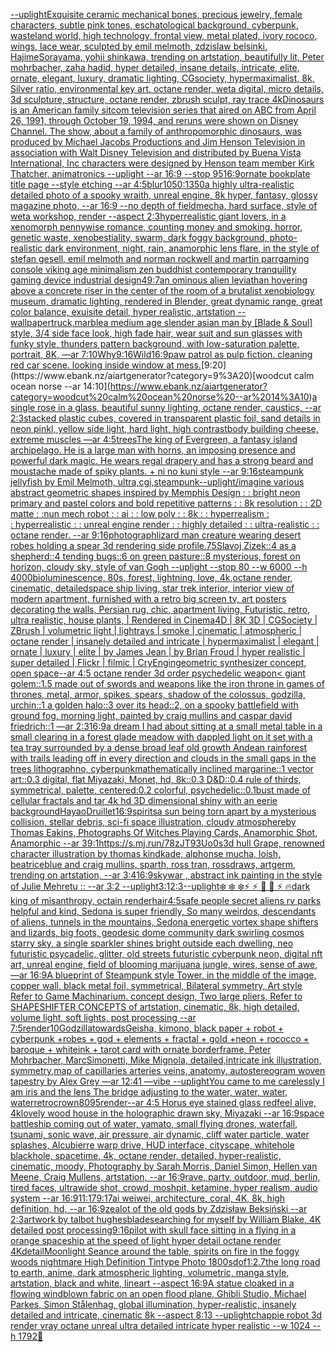 [--uplight](https://www.ebank.nz/aiartgenerator?category=--uplight)[Exquisite ceramic mechanical bones, precious jewelry, female characters, subtle pink tones, eschatological background, cyberpunk, wasteland world, high technology, frontal view, metal plated, ivory rococo, wings, lace wear, sculpted by emil melmoth, zdzislaw belsinki, HajimeSorayama, yohji shinkawa, trending on artstation, beautifully lit, Peter mohrbacher, zaha hadid, hyper detailed, insane details, intricate, elite, ornate, elegant, luxury, dramatic lighting, CGsociety, hypermaximalist, 8k, Silver ratio, environmental key art, octane render, weta digital, micro details, 3d sculpture, structure, octane render, zbrush sculpt, ray trace 4k](https://www.ebank.nz/aiartgenerator?category=Exquisite%20ceramic%20mechanical%20bones%2C%20precious%20jewelry%2C%20female%20characters%2C%20subtle%20pink%20tones%2C%20eschatological%20background%2C%20cyberpunk%2C%20wasteland%20world%2C%20high%20technology%2C%20frontal%20view%2C%20metal%20plated%2C%20ivory%20rococo%2C%20wings%2C%20lace%20wear%2C%20sculpted%20by%20emil%20melmoth%2C%20zdzislaw%20belsinki%2C%20HajimeSorayama%2C%20yohji%20shinkawa%2C%20trending%20on%20artstation%2C%20beautifully%20lit%2C%20Peter%20mohrbacher%2C%20zaha%20hadid%2C%20hyper%20detailed%2C%20insane%20details%2C%20intricate%2C%20elite%2C%20ornate%2C%20elegant%2C%20luxury%2C%20dramatic%20lighting%2C%20CGsociety%2C%20hypermaximalist%2C%208k%2C%20Silver%20ratio%2C%20environmental%20key%20art%2C%20octane%20render%2C%20weta%20digital%2C%20micro%20details%2C%203d%20sculpture%2C%20structure%2C%20octane%20render%2C%20zbrush%20sculpt%2C%20ray%20trace%204k)[Dinosaurs is an American family sitcom television series that aired on ABC from April 26, 1991, through October 19, 1994, and reruns were shown on Disney Channel. The show, about a family of anthropomorphic dinosaurs, was produced by Michael Jacobs Productions and Jim Henson Television in association with Walt Disney Television and distributed by Buena Vista International, Inc characters were designed by Henson team member Kirk Thatcher, animatronics --uplight --ar 16:9 --stop 95](https://www.ebank.nz/aiartgenerator?category=Dinosaurs%20is%20an%20American%20family%20sitcom%20television%20series%20that%20aired%20on%20ABC%20from%20April%2026%2C%201991%2C%20through%20October%2019%2C%201994%2C%20and%20reruns%20were%20shown%20on%20Disney%20Channel.%20The%20show%2C%20about%20a%20family%20of%20anthropomorphic%20dinosaurs%2C%20was%20produced%20by%20Michael%20Jacobs%20Productions%20and%20Jim%20Henson%20Television%20in%20association%20with%20Walt%20Disney%20Television%20and%20distributed%20by%20Buena%20Vista%20International%2C%20Inc%20characters%20were%20designed%20by%20Henson%20team%20member%20Kirk%20Thatcher%2C%20animatronics%20--uplight%20--ar%2016%3A9%20--stop%2095)[16:9](https://www.ebank.nz/aiartgenerator?category=16%3A9)[ornate bookplate title page --style etching  --ar 4:5](https://www.ebank.nz/aiartgenerator?category=ornate%20bookplate%20title%20page%20--style%20etching%20%20--ar%204%3A5)[blur](https://www.ebank.nz/aiartgenerator?category=blur)[1050:1350](https://www.ebank.nz/aiartgenerator?category=1050%3A1350)[a highly ultra-realistic detailed photo of a spooky wraith, unreal engine, 8k hyper, fantasy, glossy magazine photo, --ar 16:9 --no depth of field](https://www.ebank.nz/aiartgenerator?category=a%20highly%20ultra-realistic%20detailed%20photo%20of%20a%20spooky%20wraith%2C%20unreal%20engine%2C%208k%20hyper%2C%20fantasy%2C%20glossy%20magazine%20photo%2C%20--ar%2016%3A9%20--no%20depth%20of%20field)[mecha, hard surface, style of weta workshop, render --aspect 2:3](https://www.ebank.nz/aiartgenerator?category=mecha%2C%20hard%20surface%2C%20style%20of%20weta%20workshop%2C%20render%20--aspect%202%3A3)[hyperrealistic giant lovers, in a xenomorph pennywise romance, counting money and smoking. horror, genetic waste, xenobestiality, swarm, dark foggy background, photo-realistic dark environment, night, rain, anamorphic lens flare, in the style of stefan gesell, emil melmoth and norman rockwell and martin parr](https://www.ebank.nz/aiartgenerator?category=hyperrealistic%20giant%20lovers%2C%20in%20a%20xenomorph%20pennywise%20romance%2C%20counting%20money%20and%20smoking.%20horror%2C%20genetic%20waste%2C%20xenobestiality%2C%20swarm%2C%20dark%20foggy%20background%2C%20photo-realistic%20dark%20environment%2C%20night%2C%20rain%2C%20anamorphic%20lens%20flare%2C%20in%20the%20style%20of%20stefan%20gesell%2C%20emil%20melmoth%20and%20norman%20rockwell%20and%20martin%20parr)[gaming console viking age minimalism zen buddhist contemporary tranquility gaming device industrial design](https://www.ebank.nz/aiartgenerator?category=gaming%20console%20viking%20age%20minimalism%20zen%20buddhist%20contemporary%20tranquility%20gaming%20device%20industrial%20design)[49:7](https://www.ebank.nz/aiartgenerator?category=49%3A7)[an ominous alien leviathan hovering above a concrete riser in the center of the room of a brutalist xenobiology museum, dramatic lighting, rendered in Blender, great dynamic range, great color balance, exuisite detail, hyper realistic, artstation --wallpaper](https://www.ebank.nz/aiartgenerator?category=an%20ominous%20alien%20leviathan%20hovering%20above%20a%20concrete%20riser%20in%20the%20center%20of%20the%20room%20of%20a%20brutalist%20xenobiology%20museum%2C%20dramatic%20lighting%2C%20rendered%20in%20Blender%2C%20great%20dynamic%20range%2C%20great%20color%20balance%2C%20exuisite%20detail%2C%20hyper%20realistic%2C%20artstation%20--wallpaper)[truck,marble](https://www.ebank.nz/aiartgenerator?category=truck%2Cmarble)[a medium age slender asian man by [Blade & Soul] style, 3/4 side face look, high fade hair, wear suit and sun glasses with funky style, thunders pattern background, with low-saturation palette, portrait, 8K,  —ar 7:10](https://www.ebank.nz/aiartgenerator?category=a%20medium%20age%20slender%20asian%20man%20by%20%5BBlade%20%26%20Soul%5D%20style%2C%203/4%20side%20face%20look%2C%20high%20fade%20hair%2C%20wear%20suit%20and%20sun%20glasses%20with%20funky%20style%2C%20thunders%20pattern%20background%2C%20with%20low-saturation%20palette%2C%20portrait%2C%208K%2C%20%20%E2%80%94ar%207%3A10)[Why](https://www.ebank.nz/aiartgenerator?category=Why)[9:16](https://www.ebank.nz/aiartgenerator?category=9%3A16)[Wild](https://www.ebank.nz/aiartgenerator?category=Wild)[16:9](https://www.ebank.nz/aiartgenerator?category=16%3A9)[paw patrol as pulp fiction. cleaning red car scene. looking inside window at mess.](https://www.ebank.nz/aiartgenerator?category=paw%20patrol%20as%20pulp%20fiction.%20cleaning%20red%20car%20scene.%20looking%20inside%20window%20at%20mess.)[9:20](https://www.ebank.nz/aiartgenerator?category=9%3A20)[woodcut calm ocean norse --ar 14:10](https://www.ebank.nz/aiartgenerator?category=woodcut%20calm%20ocean%20norse%20--ar%2014%3A10)[a single rose in a glass, beautiful sunny lighting, octane render, caustics, --ar 2:3](https://www.ebank.nz/aiartgenerator?category=a%20single%20rose%20in%20a%20glass%2C%20beautiful%20sunny%20lighting%2C%20octane%20render%2C%20caustics%2C%20--ar%202%3A3)[stacked plastic cubes, covered in transparent plastic foil, sand details in neon pinkl, yellow side light, hard light, high contrast](https://www.ebank.nz/aiartgenerator?category=stacked%20plastic%20cubes%2C%20covered%20in%20transparent%20plastic%20foil%2C%20sand%20details%20in%20neon%20pinkl%2C%20yellow%20side%20light%2C%20hard%20light%2C%20high%20contrast)[body building cheese, extreme muscles —ar 4:5](https://www.ebank.nz/aiartgenerator?category=body%20building%20cheese%2C%20extreme%20muscles%20%E2%80%94ar%204%3A5)[trees](https://www.ebank.nz/aiartgenerator?category=trees)[The king of Evergreen, a fantasy island archipelago. He is a large man with horns, an imposing presence and powerful dark magic. He wears regal drapery and has a strong beard and moustache made of spiky plants. + ni no kuni style --ar 9:16](https://www.ebank.nz/aiartgenerator?category=The%20king%20of%20Evergreen%2C%20a%20fantasy%20island%20archipelago.%20He%20is%20a%20large%20man%20with%20horns%2C%20an%20imposing%20presence%20and%20powerful%20dark%20magic.%20He%20wears%20regal%20drapery%20and%20has%20a%20strong%20beard%20and%20moustache%20made%20of%20spiky%20plants.%20%2B%20ni%20no%20kuni%20style%20--ar%209%3A16)[steampunk jellyfish by Emil Melmoth, ultra,cgi,steampunk](https://www.ebank.nz/aiartgenerator?category=steampunk%20jellyfish%20by%20Emil%20Melmoth%2C%20ultra%2Ccgi%2Csteampunk)[--uplight](https://www.ebank.nz/aiartgenerator?category=--uplight)[/imagine various abstract geometric shapes inspired by Memphis Design : : bright neon primary and pastel colors and bold repetitive patterns : : 8k resolution : : 2D matte : :](https://www.ebank.nz/aiartgenerator?category=/imagine%20various%20abstract%20geometric%20shapes%20inspired%20by%20Memphis%20Design%20%3A%20%3A%20bright%20neon%20primary%20and%20pastel%20colors%20and%20bold%20repetitive%20patterns%20%3A%20%3A%208k%20resolution%20%3A%20%3A%202D%20matte%20%3A%20%3A)[nun mech robot : : ai : : low poly : : 8k : : hyperrealism : : hyperrealistic : : unreal engine render : : highly detailed : : ultra-realistic : : octane render. --ar 9:16](https://www.ebank.nz/aiartgenerator?category=nun%20mech%20robot%20%3A%20%3A%20ai%20%3A%20%3A%20low%20poly%20%3A%20%3A%C2%A08k%C2%A0%3A%20%3A%C2%A0hyperrealism%C2%A0%3A%20%3A%C2%A0hyperrealistic%C2%A0%3A%20%3A%C2%A0unreal%20engine%20render%C2%A0%3A%20%3A%C2%A0highly%20detailed%C2%A0%3A%20%3A%C2%A0ultra-realistic%20%3A%20%3A%20octane%20render.%20--ar%209%3A16)[photograph](https://www.ebank.nz/aiartgenerator?category=photograph)[lizard man creature wearing desert robes holding a spear 3d rendering side profile](https://www.ebank.nz/aiartgenerator?category=lizard%20man%20creature%20wearing%20desert%20robes%20holding%20a%20spear%203d%20rendering%20side%20profile)[.75](https://www.ebank.nz/aiartgenerator?category=.75)[Slavoj Zizek::4 as a shepherd::4 tending bugs::6 on green pasture::8 mysterious, forest on horizon, cloudy sky, style of van Gogh --uplight --stop 80 --w 6000 --h 4000](https://www.ebank.nz/aiartgenerator?category=Slavoj%20Zizek%3A%3A4%20as%20a%20shepherd%3A%3A4%20tending%20bugs%3A%3A6%20on%20green%20pasture%3A%3A8%20mysterious%2C%20forest%20on%20horizon%2C%20cloudy%20sky%2C%20style%20of%20van%20Gogh%20--uplight%20--stop%2080%20--w%206000%20--h%204000)[bioluminescence, 80s, forest, lightning, love, 4k,octane render, cinematic, detailed](https://www.ebank.nz/aiartgenerator?category=bioluminescence%2C%2080s%2C%20forest%2C%20lightning%2C%20love%2C%204k%2Coctane%20render%2C%20cinematic%2C%20detailed)[space ship living, star trek interior, interior view of modern apartment, furnished with a retro big screen tv, art posters decorating the walls, Persian rug, chic, apartment living, Futuristic, retro, ultra realistic, house plants, | Rendered in Cinema4D | 8K 3D | CGSociety | ZBrush | volumetric light | lightrays | smoke | cinematic | atmospheric | octane render | insanely detailed and intricate | hypermaximalist | elegant | ornate | luxury | elite | by James Jean | by Brian Froud | hyper realistic | super detailed | Flickr | filmic | CryEngin](https://www.ebank.nz/aiartgenerator?category=space%20ship%20living%2C%20star%20trek%20interior%2C%20interior%20view%20of%20modern%20apartment%2C%20furnished%20with%20a%20retro%20big%20screen%20tv%2C%20art%20posters%20decorating%20the%20walls%2C%20Persian%20rug%2C%20chic%2C%20apartment%20living%2C%20Futuristic%2C%20retro%2C%20ultra%20realistic%2C%20house%20plants%2C%20%7C%20Rendered%20in%20Cinema4D%20%7C%208K%203D%20%7C%20CGSociety%20%7C%20ZBrush%20%7C%20volumetric%20light%20%7C%20lightrays%20%7C%20smoke%20%7C%20cinematic%20%7C%20atmospheric%20%7C%20octane%20render%20%7C%20insanely%20detailed%20and%20intricate%20%7C%20hypermaximalist%20%7C%20elegant%20%7C%20ornate%20%7C%20luxury%20%7C%20elite%20%7C%20by%20James%20Jean%20%7C%20by%20Brian%20Froud%20%7C%20hyper%20realistic%20%7C%20super%20detailed%20%7C%20Flickr%20%7C%20filmic%20%7C%20CryEngin)[geometric synthesizer concept, open space](https://www.ebank.nz/aiartgenerator?category=geometric%20synthesizer%20concept%2C%20open%20space)[--ar 4:5 octane render 3d order psychedelic weapon](https://www.ebank.nz/aiartgenerator?category=--ar%204%3A5%20octane%20render%203d%20order%20psychedelic%20weapon)[< giant golem::1.5 made out of swords and weapons like the iron throne in games of thrones, metal, armor, spikes, spears, shadow of the colossus, godzilla, urchin::1 a golden halo::3 over its head::2, on a spooky battlefield with ground fog, morning light, painted by craig mullins and caspar david friedrich::1 —ar 2:3](https://www.ebank.nz/aiartgenerator?category=%3C%20giant%20golem%3A%3A1.5%20made%20out%20of%20swords%20and%20weapons%20like%20the%20iron%20throne%20in%20games%20of%20thrones%2C%20metal%2C%20armor%2C%20spikes%2C%20spears%2C%20shadow%20of%20the%20colossus%2C%20godzilla%2C%20urchin%3A%3A1%20a%20golden%20halo%3A%3A3%20over%20its%20head%3A%3A2%2C%20on%20a%20spooky%20battlefield%20with%20ground%20fog%2C%20morning%20light%2C%20painted%20by%20craig%20mullins%20and%20caspar%20david%20friedrich%3A%3A1%20%E2%80%94ar%202%3A3)[16:9](https://www.ebank.nz/aiartgenerator?category=16%3A9)[a dream I had about sitting at a small metal table in a small clearing in a forest glade meadow with dappled light on it set with a tea tray surrounded by a dense broad leaf old growth Andean rainforest with  trails leading off in every direction and clouds in the small gaps in the trees lithograph](https://www.ebank.nz/aiartgenerator?category=a%20dream%20I%20had%20about%20sitting%20at%20a%20small%20metal%20table%20in%20a%20small%20clearing%20in%20a%20forest%20glade%20meadow%20with%20dappled%20light%20on%20it%20set%20with%20a%20tea%20tray%20surrounded%20by%20a%20dense%20broad%20leaf%20old%20growth%20Andean%20rainforest%20with%20%20trails%20leading%20off%20in%20every%20direction%20and%20clouds%20in%20the%20small%20gaps%20in%20the%20trees%20lithograph)[no, cyberpunk](https://www.ebank.nz/aiartgenerator?category=no%2C%20cyberpunk)[mathematically inclined margarine::1 vector art::0.3 digital, flat Miyazaki, Monet, hd, 8k::0.3 D&D::0.4 rule of thirds, symmetrical, palette, centered:0.2 colorful, psychedelic::0.1](https://www.ebank.nz/aiartgenerator?category=mathematically%20inclined%20margarine%3A%3A1%20vector%20art%3A%3A0.3%20digital%2C%20flat%20Miyazaki%2C%20Monet%2C%20hd%2C%208k%3A%3A0.3%20D%26D%3A%3A0.4%20rule%20of%20thirds%2C%20symmetrical%2C%20palette%2C%20centered%3A0.2%20colorful%2C%20psychedelic%3A%3A0.1)[bust made of cellular fractals and tar 4k hd 3D dimensional shiny with an eerie background](https://www.ebank.nz/aiartgenerator?category=bust%20made%20of%20cellular%20fractals%20and%20tar%204k%20hd%203D%20dimensional%20shiny%20with%20an%20eerie%20background)[Hayao](https://www.ebank.nz/aiartgenerator?category=Hayao)[Druillet](https://www.ebank.nz/aiartgenerator?category=Druillet)[16:9](https://www.ebank.nz/aiartgenerator?category=16%3A9)[spirits](https://www.ebank.nz/aiartgenerator?category=spirits)[a sun being torn apart by a mysterious collision, stellar debris, sci-fi space illustration, cloudy atmosphere](https://www.ebank.nz/aiartgenerator?category=a%20sun%20being%20torn%20apart%20by%20a%20mysterious%20collision%2C%20stellar%20debris%2C%20sci-fi%20space%20illustration%2C%20cloudy%20atmosphere)[by Thomas Eakins, Photographs Of Witches Playing Cards, Anamorphic Shot, Anamorphic --ar 39:1](https://www.ebank.nz/aiartgenerator?category=by%20Thomas%20Eakins%2C%20Photographs%20Of%20Witches%20Playing%20Cards%2C%20Anamorphic%20Shot%2C%20Anamorphic%20--ar%2039%3A1)[<https://s.mj.run/78zJT93Uo0s>](https://www.ebank.nz/aiartgenerator?category=%3Chttps%3A//s.mj.run/78zJT93Uo0s%3E)[3d hull  Grape, renowned character illustration by thomas kindkade, alphonse mucha, loish, beatriceblue and craig mullins, sparth, ross tran, rossdraws, artgerm, trending on artstation, --ar 3:4](https://www.ebank.nz/aiartgenerator?category=3d%20hull%20%20Grape%2C%20renowned%20character%20illustration%20by%20thomas%20kindkade%2C%20alphonse%20mucha%2C%20loish%2C%20beatriceblue%20and%20craig%20mullins%2C%20sparth%2C%20ross%20tran%2C%20rossdraws%2C%20artgerm%2C%20trending%20on%20artstation%2C%20--ar%203%3A4)[16:9](https://www.ebank.nz/aiartgenerator?category=16%3A9)[sky](https://www.ebank.nz/aiartgenerator?category=sky)[war , abstract ink painting in the style of Julie Mehretu :: --ar 3:2 --uplight](https://www.ebank.nz/aiartgenerator?category=war%20%2C%20abstract%20ink%20painting%20in%20the%20style%20of%20Julie%20Mehretu%20%3A%3A%20--ar%203%3A2%20--uplight)[3:1](https://www.ebank.nz/aiartgenerator?category=3%3A1)[2:3](https://www.ebank.nz/aiartgenerator?category=2%3A3)[--uplight](https://www.ebank.nz/aiartgenerator?category=--uplight)[❄️ ❄️ ❄️⚡ ⚡ 🌙 🌙 ⚡ 🔥](https://www.ebank.nz/aiartgenerator?category=%E2%9D%84%EF%B8%8F%20%E2%9D%84%EF%B8%8F%20%E2%9D%84%EF%B8%8F%E2%9A%A1%20%E2%9A%A1%20%F0%9F%8C%99%20%F0%9F%8C%99%20%E2%9A%A1%20%F0%9F%94%A5)[dark king of misanthropy, octain render](https://www.ebank.nz/aiartgenerator?category=dark%20king%20of%20misanthropy%2C%20octain%20render)[hair](https://www.ebank.nz/aiartgenerator?category=hair)[4:5](https://www.ebank.nz/aiartgenerator?category=4%3A5)[safe people secret aliens rv parks helpful and kind, Sedona is super friendly, So many weirdos, descendants of aliens,  tunnels in the mountains, Sedona energetic vortex shape shifters and lizards, big foots,   geodesic dome community dark swirling cosmos starry sky, a single sparkler shines bright outside each dwelling, neo futuristic psycadelic, glitter, old streets futuristic cyberpunk neon, digital nft art, unreal engine, field of blooming marijuana jungle, wires, sense of awe, —ar 16:9](https://www.ebank.nz/aiartgenerator?category=safe%20people%20secret%20aliens%20rv%20parks%20helpful%20and%20kind%2C%20Sedona%20is%20super%20friendly%2C%20So%20many%20weirdos%2C%20descendants%20of%20aliens%2C%20%20tunnels%20in%20the%20mountains%2C%20Sedona%20energetic%20vortex%20shape%20shifters%20and%20lizards%2C%20big%20foots%2C%20%20%20geodesic%20dome%20community%20dark%20swirling%20cosmos%20starry%20sky%2C%20a%20single%20sparkler%20shines%20bright%20outside%20each%20dwelling%2C%20neo%20futuristic%20psycadelic%2C%20glitter%2C%20old%20streets%20futuristic%20cyberpunk%20neon%2C%20digital%20nft%20art%2C%20unreal%20engine%2C%20field%20of%20blooming%20marijuana%20jungle%2C%20wires%2C%20sense%20of%20awe%2C%20%E2%80%94ar%2016%3A9)[A blueprint of Steampunk style Tower,   in the middle of the image,   copper wall, black metal foil, symmetrical,  Bilateral symmetry,  Art style Refer to Game Machinarium.  concept design, Two large pliers, Refer to SHAPESHIFTER CONCEPTS  of artstation, cinematic,  8k, high detailed,  volume light,  soft lights,  post processing    --ar 7:5](https://www.ebank.nz/aiartgenerator?category=A%20blueprint%20of%20Steampunk%20style%20Tower%2C%20%20%20in%20the%20middle%20of%20the%20image%2C%20%20%20copper%20wall%2C%20black%20metal%20foil%2C%20symmetrical%2C%20%20Bilateral%20symmetry%2C%20%20Art%20style%20Refer%20to%20Game%20Machinarium.%20%20concept%20design%2C%20Two%20large%20pliers%2C%20Refer%20to%20SHAPESHIFTER%20CONCEPTS%20%20of%20artstation%2C%20cinematic%2C%20%208k%2C%20high%20detailed%2C%20%20volume%20light%2C%20%20soft%20lights%2C%20%20post%20processing%20%20%20%20--ar%207%3A5)[render](https://www.ebank.nz/aiartgenerator?category=render)[10](https://www.ebank.nz/aiartgenerator?category=10)[Godzilla](https://www.ebank.nz/aiartgenerator?category=Godzilla)[towards](https://www.ebank.nz/aiartgenerator?category=towards)[Geisha, kimono, black paper + robot + cyberpunk +robes + god + elements + fractal + gold +neon + rococco + baroque + whiteink + tarot card with ornate borderframe, Peter Mohrbacher, MarcSimonetti, Mike Mignola, detailed,intricate ink illustration, symmetry,](https://www.ebank.nz/aiartgenerator?category=Geisha%2C%20kimono%2C%20black%20paper%20%2B%20robot%20%2B%20cyberpunk%20%2Brobes%20%2B%20god%20%2B%20elements%20%2B%20fractal%20%2B%20gold%20%2Bneon%20%2B%20rococco%20%2B%20baroque%20%2B%20whiteink%20%2B%20tarot%20card%20with%20ornate%20borderframe%2C%20Peter%20Mohrbacher%2C%20MarcSimonetti%2C%20Mike%20Mignola%2C%20detailed%2Cintricate%20ink%20illustration%2C%20symmetry%2C)[map of capillaries arteries veins, anatomy, autostereogram woven tapestry by Alex Grey —ar 12:41 —vibe --uplight](https://www.ebank.nz/aiartgenerator?category=map%20of%20capillaries%20arteries%20veins%2C%20anatomy%2C%20autostereogram%20woven%20tapestry%20by%20Alex%20Grey%20%E2%80%94ar%2012%3A41%20%E2%80%94vibe%20--uplight)[You came to me carelessly I am iris and the lens The bridge adjusting to the water, water, water, water](https://www.ebank.nz/aiartgenerator?category=You%20came%20to%20me%20carelessly%20I%20am%20iris%20and%20the%20lens%20The%20bridge%20adjusting%20to%20the%20water%2C%20water%2C%20water%2C%20water)[retro](https://www.ebank.nz/aiartgenerator?category=retro)[crown](https://www.ebank.nz/aiartgenerator?category=crown)[80](https://www.ebank.nz/aiartgenerator?category=80)[95](https://www.ebank.nz/aiartgenerator?category=95)[render](https://www.ebank.nz/aiartgenerator?category=render)[--ar 4:5 Horus eye stained glass red](https://www.ebank.nz/aiartgenerator?category=--ar%204%3A5%20Horus%20eye%20stained%20glass%20red)[feel alive, 4k](https://www.ebank.nz/aiartgenerator?category=feel%20alive%2C%204k)[lovely wood house in the holographic drawn sky, Miyazaki  --ar 16:9](https://www.ebank.nz/aiartgenerator?category=lovely%20wood%20house%20in%20the%20holographic%20drawn%20sky%2C%20Miyazaki%20%20--ar%2016%3A9)[space battleship coming out of water, yamato, small flying drones, waterfall, tsunami, sonic wave, air pressure, air dynamic, cliff water particle, water splashes, Alcubierre warp drive, HUD interface, cityscape, whitehole blackhole, spacetime, 4k, octane render, detailed, hyper-realistic, cinematic, moody, Photography by Sarah Morris, Daniel Simon, Hellen van Meene, Craig Mullens, artstation, --ar 16:9](https://www.ebank.nz/aiartgenerator?category=space%20battleship%20coming%20out%20of%20water%2C%20yamato%2C%20small%20flying%20drones%2C%20waterfall%2C%20tsunami%2C%20sonic%20wave%2C%20air%20pressure%2C%20air%20dynamic%2C%20cliff%20water%20particle%2C%20water%20splashes%2C%20Alcubierre%20warp%20drive%2C%20HUD%20interface%2C%20cityscape%2C%20whitehole%20blackhole%2C%20spacetime%2C%204k%2C%20octane%20render%2C%20detailed%2C%20hyper-realistic%2C%20cinematic%2C%20moody%2C%20Photography%20by%20Sarah%20Morris%2C%20Daniel%20Simon%2C%20Hellen%20van%20Meene%2C%20Craig%20Mullens%2C%20artstation%2C%20--ar%2016%3A9)[rave, party, outdoor, mud, berlin, tired faces, ultrawide shot, crowd, moshpit, ketamine, hyper realism, audio system --ar 16:9](https://www.ebank.nz/aiartgenerator?category=rave%2C%20party%2C%20outdoor%2C%20mud%2C%20berlin%2C%20tired%20faces%2C%20ultrawide%20shot%2C%20crowd%2C%20moshpit%2C%20ketamine%2C%20hyper%20realism%2C%20audio%20system%20--ar%2016%3A9)[11:17](https://www.ebank.nz/aiartgenerator?category=11%3A17)[9:17](https://www.ebank.nz/aiartgenerator?category=9%3A17)[ai weiwei, architecture, coral, 4K, 8k, high definition, hd, --ar 16:9](https://www.ebank.nz/aiartgenerator?category=ai%20weiwei%2C%20architecture%2C%20coral%2C%204K%2C%208k%2C%20high%20definition%2C%20hd%2C%20--ar%2016%3A9)[zealot of the old gods by Zdzisław Beksiński --ar 2:3](https://www.ebank.nz/aiartgenerator?category=zealot%20of%20the%20old%20gods%20by%20Zdzis%C5%82aw%20Beksi%C5%84ski%20--ar%202%3A3)[artwork by talbot hughes](https://www.ebank.nz/aiartgenerator?category=artwork%20by%20talbot%20hughes)[blade](https://www.ebank.nz/aiartgenerator?category=blade)[searching for myself by  William Blake, 4K detailed post processing](https://www.ebank.nz/aiartgenerator?category=searching%20for%20myself%20by%20%20William%20Blake%2C%204K%20detailed%20post%20processing)[9:16](https://www.ebank.nz/aiartgenerator?category=9%3A16)[pilot with skull face sitting in a flying in a orange spaceship at the speed of light hyper detail octane render 4K](https://www.ebank.nz/aiartgenerator?category=pilot%20with%20skull%20face%20sitting%20in%20a%20flying%20in%20a%20orange%20spaceship%20at%20the%20speed%20of%20light%20hyper%20detail%20octane%20render%204K)[detail](https://www.ebank.nz/aiartgenerator?category=detail)[Moonlight Seance around the table, spirits on fire in the foggy woods nightmare High Definition Tintype Photo 1800s](https://www.ebank.nz/aiartgenerator?category=Moonlight%20Seance%20around%20the%20table%2C%20spirits%20on%20fire%20in%20the%20foggy%20woods%20nightmare%20High%20Definition%20Tintype%20Photo%201800s)[dof](https://www.ebank.nz/aiartgenerator?category=dof)[1:2](https://www.ebank.nz/aiartgenerator?category=1%3A2)[.7](https://www.ebank.nz/aiartgenerator?category=.7)[the long road to earth, anime, dark atmospheric lighting, volumetric, manga style, artstation, black and white, lineart --aspect 16:9](https://www.ebank.nz/aiartgenerator?category=the%20long%20road%20to%20earth%2C%20anime%2C%20dark%20atmospheric%20lighting%2C%20volumetric%2C%20manga%20style%2C%20artstation%2C%20black%20and%20white%2C%20lineart%20--aspect%2016%3A9)[A statue cloaked in a flowing windblown fabric on an open flood plane, Ghibli Studio, Michael Parkes, Simon Stålenhag, global illumination, hyper-realistic, insanely detailed and intricate, cinematic 8k --aspect 8:13 --uplight](https://www.ebank.nz/aiartgenerator?category=A%20statue%20cloaked%20in%20a%20flowing%20windblown%20fabric%20on%20an%20open%20flood%20plane%2C%20Ghibli%20Studio%2C%20Michael%20Parkes%2C%20Simon%20St%C3%A5lenhag%2C%20global%20illumination%2C%20hyper-realistic%2C%20insanely%20detailed%20and%20intricate%2C%20cinematic%208k%20--aspect%208%3A13%20--uplight)[chappie robot 3d render vray octane unreal ultra detailed intricate hyper realistic --w 1024 --h 1792](https://www.ebank.nz/aiartgenerator?category=chappie%20robot%203d%20render%20vray%20octane%20unreal%20ultra%20detailed%20intricate%20hyper%20realistic%20--w%201024%20--h%201792)[🥦](https://www.ebank.nz/aiartgenerator?category=%F0%9F%A5%A6)